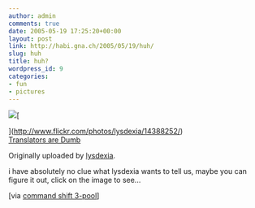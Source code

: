```yaml
---
author: admin
comments: true
date: 2005-05-19 17:25:20+00:00
layout: post
link: http://habi.gna.ch/2005/05/19/huh/
slug: huh
title: huh?
wordpress_id: 9
categories:
- fun
- pictures
---
```



[![](http://photos11.flickr.com/14388252_ab004a0e20_m.jpg)](http://www.flickr.com/photos/lysdexia/14388252/)[
  
](http://www.flickr.com/photos/lysdexia/14388252/)  
[Translators are Dumb](http://www.flickr.com/photos/lysdexia/14388252/)






  

Originally uploaded by [lysdexia](http://www.flickr.com/people/lysdexia/).


  

i have absolutely no clue what lysdexia wants to tell us, maybe you can figure it out, click on the image to see... 



[via [command shift 3-pool](http://www.flickr.com/groups/cs3/pool/)]

